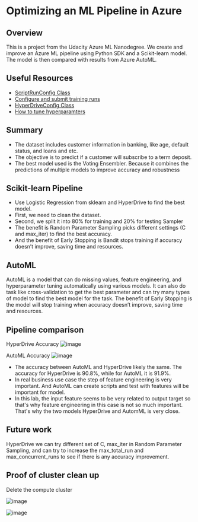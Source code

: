 # Optimizing an ML Pipeline in Azure

## Overview
This is a project from the Udacity Azure ML Nanodegree.
We create and improve an Azure ML pipeline using Python SDK and a Scikit-learn model.
The model is then compared with results from Azure AutoML.

## Useful Resources
- [ScriptRunConfig Class](https://docs.microsoft.com/en-us/python/api/azureml-core/azureml.core.scriptrunconfig?view=azure-ml-py)
- [Configure and submit training runs](https://docs.microsoft.com/en-us/azure/machine-learning/how-to-set-up-training-targets)
- [HyperDriveConfig Class](https://docs.microsoft.com/en-us/python/api/azureml-train-core/azureml.train.hyperdrive.hyperdriveconfig?view=azure-ml-py)
- [How to tune hyperparamters](https://docs.microsoft.com/en-us/azure/machine-learning/how-to-tune-hyperparameters)


## Summary
- The dataset includes  customer information in banking, like age, default status, and loans and etc.
- The objective is to predict if a customer will subscribe to a term deposit.
- The best model used is the Voting Ensembler. Because it combines the predictions of multiple models to improve accuracy and robustness

## Scikit-learn Pipeline
- Use Logistic Regression from sklearn and HyperDrive to find the best model.
- First, we need to clean the dataset.
- Second, we split it into 80% for training and 20% for testing Sampler
- The benefit is Random Parameter Sampling picks different settings (C and max_iter) to find the best accuracy.
- And the benefit of Early Stopping is Bandit stops training if accuracy doesn’t improve, saving time and resources.

## AutoML
AutoML is a model that can do missing values, feature engineering, and hyperparameter tuning automatically using various models. It can also do task like cross-validation to get the best parameter and can try many types of model to find the best model for the task.
The benefit of Early Stopping is the model will stop training when accuracy doesn’t improve, saving time and resources.

## Pipeline comparison
HyperDrive Accuracy
![image](https://github.com/user-attachments/assets/a2921493-2b79-4323-aeab-08442cfba1e7)


AutoML Accuracy
![image](https://github.com/user-attachments/assets/e8078d2c-c4a5-4148-b702-d5e0fcc38a75)



- The accuracy between AutoML and HyperDrive likely the same. The accuracy for HyperDrive is 90.8%, while for AutoML it is 91.9%.
- In real business use case the step of feature engineering is very important. And AutoML can create scripts and test with features will be important for model.
- In this lab, the input feature seems to be very related to output target so that's why feature engineering in this case is not so much important. That's why the two models HyperDrive and AutomML is very close.

## Future work
HyperDrive we can try different set of C, max_iter in Random Parameter Sampling, and can try to increase the max_total_run and max_concurrent_runs to see if there is any accuracy improvement.

## Proof of cluster clean up
Delete the compute cluster


![image](https://github.com/user-attachments/assets/9ee36881-9c56-41e1-9bf1-5010c4c6a72d)



![image](https://github.com/user-attachments/assets/bed8f42e-f7d0-410e-8bd6-40d397789085)


